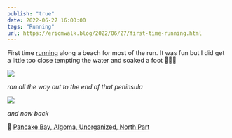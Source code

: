 ```yaml
---
publish: "true"
date: 2022-06-27 16:00:00
tags: "Running"
url: https://ericmwalk.blog/2022/06/27/first-time-running.html
---
```


First time [running](http://www.strava.com/activities/7377291756) along a beach for most of the run. It was fun but I did get a little too close tempting the water and soaked a foot 🏃🏻‍♂️

![](https://ericmwalk.blog/uploads/2023/f6ca2cad87.jpg)

*ran all the way out to the end of that peninsula*

![](https://ericmwalk.blog/uploads/2023/5523325029.jpg)

*and now back*

📍 [Pancake Bay, Algoma, Unorganized, North Part](https://maps.apple.com/?q=Pancake%20Bay%0AAlgoma,%20Unorganized,%20North%20Part%20ON%0ACanada&ll=46.649361,-84.755554)
